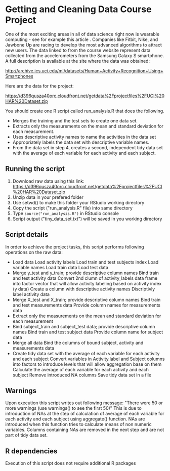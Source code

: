 # Getting and Cleaning Data Course Project
One of the most exciting areas in all of data science right now is wearable computing - see for example this article . Companies like Fitbit, Nike, and Jawbone Up are racing to develop the most advanced algorithms to attract new users. The data linked to from the course website represent data collected from the accelerometers from the Samsung Galaxy S smartphone. A full description is available at the site where the data was obtained: 

http://archive.ics.uci.edu/ml/datasets/Human+Activity+Recognition+Using+Smartphones 

Here are the data for the project: 

https://d396qusza40orc.cloudfront.net/getdata%2Fprojectfiles%2FUCI%20HAR%20Dataset.zip 

You should create one R script called run_analysis.R that does the following. 
* Merges the training and the test sets to create one data set.
* Extracts only the measurements on the mean and standard deviation for each measurement. 
* Uses descriptive activity names to name the activities in the data set
* Appropriately labels the data set with descriptive variable names. 
* From the data set in step 4, creates a second, independent tidy data set with the average of each variable for each activity and each subject.

## Running the script
1. Download raw data using this link: https://d396qusza40orc.cloudfront.net/getdata%2Fprojectfiles%2FUCI%20HAR%20Dataset.zip
2. Unzip data in your prefered folder
3. Use setwd() to make this folder your RStudio working directory
4. Copy the script ("run_analysis.R" file) into same directory
5. Type ```source("run_analysis.R")``` in RStudio console
6. Script output ("tiny_data_set.txt") will be saved in you working directory

## Script details
In order to achieve the project tasks, this script performs following operations on the raw data:
* Load data
  Load activity labels
  Load train and test subjects index
  Load variable names
  Load train data
  Load test data
* Merge y_test and y_train; provide descriptive column names
  Bind train and test activity data
  Convert 2nd clumn of activity_labels data frame into factor vector that will allow activity labeling based on activity index (y data)
  Create a column with descriptive activity names
  Discriptivly label activity data
* Merge X_test and X_train; provide descriptive column names
  Bind train and test measurements data
  Provide column names for measurements data
* Extract only the measurements on the mean and standard deviation for each measurement
* Bind subject_train and subject_test data; provide descriptive column names
  Bind train and test subject data
  Provide column name for subject data
* Merge all data
  Bind the columns of bound subject, activity and measurements data
* Create tidy data set with the average of each variable for each activity and each subject
  Convert variables in Activity.label and Subject columns into factors to introduce levels that will allow aggregation base on them
  Calculate the average of each variable for each activity and each subject
  Remove introduced NA columns
  Save tidy data set in a file


## Warnings
Upon execution this script writes out following message: "There were 50 or more warnings (use warnings() to see the first 50)"
This is due to introduction of NAs at the step of calculation of average of each variable for each activity and each subject using aggregate() function.
NAs are introduced when this function tries to calculate means of non numeric variables.
Columns containing NAs are removed in the next step and are not part of tidy data set.

## R dependencies
Execution of this script does not require additional R packages